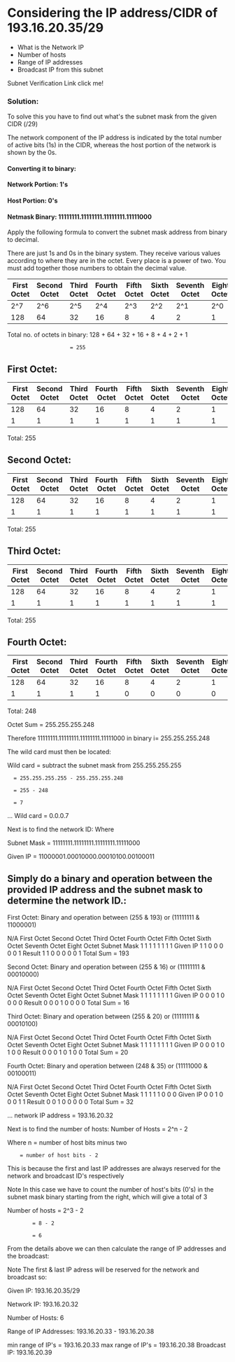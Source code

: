 # Considering the IP address/CIDR of 193.16.20.35/29

* What is the Network IP
* Number of hosts
* Range of IP addresses
* Broadcast IP from this subnet

Subnet Verification Link click me!

### Solution:

To solve this you have to find out what's the subnet mask from the given CIDR (/29)

The network component of the IP address is indicated by the total number of active bits (1s) in the CIDR, whereas the host portion of the network is shown by the 0s.

#### Converting it to binary:

#### Network Portion: 1's

#### Host Portion: 0's

#### Netmask Binary: 11111111.11111111.11111111.11111000

Apply the following formula to convert the subnet mask address from binary to decimal.

There are just 1s and 0s in the binary system. They receive various values according to where they are in the octet. Every place is a power of two. You must add together those numbers to obtain the decimal value.

|First Octet   | Second Octet   | Third Octet	| Fourth Octet   |	Fifth Octet   |	Sixth Octet   |	Seventh Octet   |	Eight Octet|
| -----        | -----          | -----       | -----          | -----          | -----         | ----            | -----      |
|2^7	         |2^6	            |2^5	        |2^4             |2^3             |2^2            |2^1              |2^0         |
|128   	       |64	            |32           |	16	           |8	              |4              |2                |1           |

Total no. of octets in binary: 128 + 64 + 32 + 16 + 8 + 4 + 2 + 1

                        = 255

## First Octet:

| First Octet  | Second Octet  | Third Octet  |	Fourth Octet  |	Fifth Octet  |	Sixth Octet  |	Seventh Octet  |	Eight Octet|
| -----        | -----         | -----        | -----         | -----        | -----         | -----           | -----       |
|128	         |64             |32	          |16             |8             |4              |2                |1            |
|1	           |1	             |1             |1              |1	            |1             |1                |1            |

Total: 255

## Second Octet:

| First Octet  | Second Octet  | Third Octet  |	Fourth Octet  |	Fifth Octet  |	Sixth Octet  |	Seventh Octet  |	Eight Octet|
| -----        | -----         | -----        | -----         | -----        | -----         | -----           | -----       |
|128	         |64             |32	          |16             |8             |4              |2                |1            |
|1	           |1	             |1             |1              |1	            |1             |1                |1            |

Total: 255

## Third Octet:

| First Octet  | Second Octet  | Third Octet  |	Fourth Octet  |	Fifth Octet  |	Sixth Octet  |	Seventh Octet  |	Eight Octet|
| -----        | -----         | -----        | -----         | -----        | -----         | -----           | -----       |
|128	         |64             |32	          |16             |8             |4              |2                |1            |
|1	           |1	             |1             |1              |1	            |1             |1                |1            |

Total: 255

## Fourth Octet:

| First Octet  | Second Octet  | Third Octet  |	Fourth Octet  |	Fifth Octet  |	Sixth Octet  |	Seventh Octet  |	Eight Octet|
| -----        | -----         | -----        | -----         | -----        | -----         | -----           | -----       |
|128	         |64             |32	          |16             |8             |4              |2                |1            |
|1	           |1	             |1             |1              |0	           |0              |0                |0            |

Total: 248

Octet Sum = 255.255.255.248

Therefore 11111111.11111111.11111111.11111000 in binary i= 255.255.255.248

The wild card must then be located:

Wild card = subtract the subnet mask from 255.255.255.255

      = 255.255.255.255 - 255.255.255.248
      
      = 255 - 248
      
      = 7
... Wild card = 0.0.0.7

Next is to find the network ID:
Where

Subnet Mask = 11111111.11111111.11111111.11111000

Given IP = 11000001.00010000.00010100.00100011

## Simply do a binary and operation between the provided IP address and the subnet mask to determine the network ID.:

First Octet:
Binary and operation between (255 & 193) or (11111111 & 11000001)

N/A	First Octet	Second Octet	Third Octet	Fourth Octet	Fifth Octet	Sixth Octet	Seventh Octet	Eight Octet
Subnet Mask	1	1	1	1	1	1	1	1
Given IP	1	1	0	0	0	0	0	1
Result	1	1	0	0	0	0	0	1
Total Sum = 193

Second Octet:
Binary and operation between (255 & 16) or (11111111 & 00010000)

N/A	First Octet	Second Octet	Third Octet	Fourth Octet	Fifth Octet	Sixth Octet	Seventh Octet	Eight Octet
Subnet Mask	1	1	1	1	1	1	1	1
Given IP	0	0	0	1	0	0	0	0
Result	0	0	0	1	0	0	0	0
Total Sum = 16

Third Octet:
Binary and operation between (255 & 20) or (11111111 & 00010100)

N/A	First Octet	Second Octet	Third Octet	Fourth Octet	Fifth Octet	Sixth Octet	Seventh Octet	Eight Octet
Subnet Mask	1	1	1	1	1	1	1	1
Given IP	0	0	0	1	0	1	0	0
Result	0	0	0	1	0	1	0	0
Total Sum = 20

Fourth Octet:
Binary and operation between (248 & 35) or (11111000 & 00100011)

N/A	First Octet	Second Octet	Third Octet	Fourth Octet	Fifth Octet	Sixth Octet	Seventh Octet	Eight Octet
Subnet Mask	1	1	1	1	1	0	0	0
Given IP	0	0	1	0	0	0	1	1
Result	0	0	1	0	0	0	0	0
Total Sum = 32

... network IP address = 193.16.20.32

Next is to find the number of hosts:
Number of Hosts = 2^n - 2

Where n = number of host bits minus two

        = number of host bits - 2
This is because the first and last IP addresses are always reserved for the network and broadcast ID's respectively

Note In this case we have to count the number of host's bits (0's) in the subnet mask binary starting from the right, which will give a total of 3

Number of hosts = 2^3 - 2

            = 8 - 2
            
            = 6
From the details above we can then calculate the range of IP addresses and the broadcast:

Note The first & last IP adress will be reserved for the network and broadcast so:

Given IP: 193.16.20.35/29

Network IP: 193.16.20.32

Number of Hosts: 6

Range of IP Addresses: 193.16.20.33 - 193.16.20.38

min range of IP's = 193.16.20.33
max range of IP's = 193.16.20.38
Broadcast IP: 193.16.20.39
